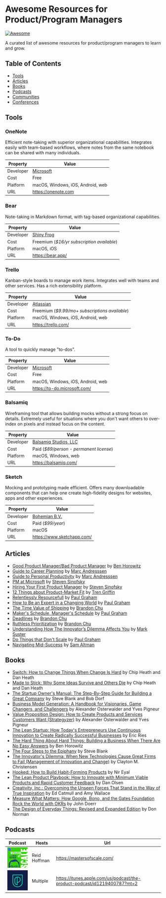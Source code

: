 # Awesome Resources for Product/Program Managers

[![Awesome](https://awesome.re/badge-flat2.svg)](https://awesome.re)

A curated list of awesome resources for product/program managers to learn and grow.

## Table of Contents

* [Tools](#tools)
* [Articles](#articles)
* [Books](#books)
* [Podcasts](#podcasts)
* [Communities](#communities)
* [Conferences](#conferences)

## Tools

### OneNote

Efficient note-taking with superior organizational capabilities. Integrates easily with team-based workflows, where notes from the same notebook can be shared with many individuals.

| Property | Value |
|-----------|------|
| Developer | [Microsoft](https://microsoft.com) |
| Cost | Free |
| Platform | macOS, Windows, iOS, Android, web |
| URL | https://onenote.com |

### Bear

Note-taking in Markdown format, with tag-based organizational capabilities.

| Property | Value |
|-----------|------|
| Developer | [Shiny Frog](http://www.shinyfrog.net/) |
| Cost | Freemium (_$16/yr subscription available_) |
| Platform | macOS, iOS |
| URL | https://bear.app/ |

### Trello

Kanban-style boards to manage work items. Integrates well with teams and other services. Has a rich extensibility platform.

| Property | Value |
|-----------|------|
| Developer | [Atlassian](https://www.atlassian.com/) |
| Cost | Freemium (_$9.99/mo+ subscriptions available_) |
| Platform | macOS, Windows, iOS, Android, web |
| URL | https://trello.com/ |

### To-Do

A tool to quickly manage "to-dos".

| Property | Value |
|-----------|------|
| Developer | [Microsoft](https://www.microsoft.com/) |
| Cost | Free |
| Platform | macOS, Windows, iOS, Android, web |
| URL | https://to-do.microsoft.com/ |

### Balsamiq

Wireframing tool that allows building mocks without a strong focus on details. Extremely useful for situations where you don't want others to over-index on pixels and instead focus on the content.

| Property | Value |
|-----------|------|
| Developer | [Balsamiq Studios, LLC](https://balsamiq.com/) |
| Cost | Paid (_$89/person - permanent license_) |
| Platform | macOS, Windows, web |
| URL | https://balsamiq.com/ |

### Sketch

Mocking and prototyping made efficient. Offers many downloadable components that can help one create high-fidelity designs for websites, apps and other experiences.

| Property | Value |
|-----------|------|
| Developer | [Bohemian B.V.](https://www.sketchapp.com/about-us/) |
| Cost | Paid (_$99/year_) |
| Platform | macOS |
| URL | https://www.sketchapp.com/ |

## Articles

* [Good Product Manager/Bad Product Manager](https://a16z.com/2012/06/15/good-product-managerbad-product-manager/) by [Ben Horowitz](https://twitter.com/bhorowitz)
* [Guide to Career Planning](https://pmarchive.com/guide_to_career_planning_part0.html) by [Marc Andresssen](https://twitter.com/pmarca)
* [Guide to Personal Productivity](https://pmarchive.com/guide_to_personal_productivity.html) by [Marc Andresssen](https://twitter.com/pmarca)
* [PM at Microsoft](https://blogs.msdn.microsoft.com/techtalk/2005/12/16/pm-at-microsoft/) by [Steven Sinofsky](https://twitter.com/stevesi)
* [Hiring Your First Product Manager](https://blog.learningbyshipping.com/2015/04/07/hiring-your-first-product-manager/) by [Steven Sinofsky](https://twitter.com/stevesi)
* [12 Things about Product-Market Fit](https://a16z.com/2017/02/18/12-things-about-product-market-fit/) by [Tren Griffin](https://twitter.com/trengriffin)
* [Relentlessly Resourcefull](http://www.paulgraham.com/relres.html) by [Paul Graham](https://twitter.com/paulg)
* [How to Be an Expert in a Changing World](http://www.paulgraham.com/ecw.html) by [Paul Graham](https://twitter.com/paulg)
* [The Time Value of Shipping](https://blackboxofpm.com/the-time-value-of-shipping-6deaf8d7d565) by [Brandon Chu](https://twitter.com/brandonmchu)
* [Maker's Schedule, Manager's Schedule](http://www.paulgraham.com/makersschedule.html) by [Paul Graham](https://twitter.com/paulg)
* [Deadlines](https://blackboxofpm.com/deadlines-d6925e5c694f) by [Brandon Chu](https://twitter.com/brandonmchu)
* [Ruthless Prioritization](https://blackboxofpm.com/ruthless-prioritization-e4256e3520a9) by [Brandon Chu](https://twitter.com/brandonmchu)
* [Understanding How The Innovator’s Dilemma Affects You](https://bothsidesofthetable.com/understanding-how-the-innovator-s-dilemma-affects-you-75563219a58d) by [Mark Suster](https://twitter.com/msuster)
* [Do Things that Don't Scale](http://paulgraham.com/ds.html) by [Paul Graham](https://twitter.com/paulg)
* [Navigating Mid-Success](https://blog.ycombinator.com/navigating-mid-success/) by [Sam Altman](https://twitter.com/sama)

## Books

* [Switch: How to Change Things When Change Is Hard](https://www.amazon.com/Switch-Change-Things-When-Hard/dp/0385528752) by Chip Heath and Dan Heath
* [Made to Stick: Why Some Ideas Survive and Others Die](https://www.amazon.com/Made-Stick-Ideas-Survive-Others/dp/1400064287) by Chip Heath and Dan Heath
* [The Startup Owner's Manual: The Step-By-Step Guide for Building a Great Company](https://www.amazon.com/Startup-Owners-Manual-Step-Step/dp/0984999302) by Steve Blank and Bob Dorf
* [Business Model Generation: A Handbook for Visionaries, Game Changers, and Challengers](https://www.amazon.com/Business-Model-Generation-Visionaries-Challengers/dp/0470876417) by Alexander Osterwalder and Yves Pigneur
* [Value Proposition Design: How to Create Products and Services Customers Want (Strategyzer)](https://www.amazon.com/Value-Proposition-Design-Customers-Strategyzer/dp/1118968050) by Alexander Osterwalder and Yves Pigneur
* [The Lean Startup: How Today's Entrepreneurs Use Continuous Innovation to Create Radically Successful Businesses](https://www.amazon.com/Lean-Startup-Entrepreneurs-Continuous-Innovation/dp/0307887898) by Eric Ries
* [The Hard Thing About Hard Things: Building a Business When There Are No Easy Answers](https://www.amazon.com/Hard-Thing-About-Things-Building/dp/0062273205) by Ben Horowitz
* [The Four Steps to the Epiphany](https://www.amazon.com/Four-Steps-Epiphany-Steve-Blank/dp/0989200507) by Steve Blank
* [The Innovator's Dilemma: When New Technologies Cause Great Firms to Fail (Management of Innovation and Change)](https://www.amazon.com/Innovators-Dilemma-Technologies-Management-Innovation/dp/1633691780) by Clayton M. Christensen
* [Hooked: How to Build Habit-Forming Products](https://www.amazon.com/Hooked-How-Build-Habit-Forming-Products/dp/1591847788) by Nir Eyal
* [The Lean Product Playbook: How to Innovate with Minimum Viable Products and Rapid Customer Feedback](https://www.amazon.com/Lean-Product-Playbook-Innovate-Products/dp/1118960874) by Dan Olsen
* [Creativity, Inc.: Overcoming the Unseen Forces That Stand in the Way of True Inspiration](https://www.amazon.com/Creativity-Inc-Overcoming-Unseen-Inspiration/dp/0812993012) by Ed Catmull and Amy Wallace
* [Measure What Matters: How Google, Bono, and the Gates Foundation Rock the World with OKRs](https://www.amazon.com/Measure-What-Matters-Google-Foundation/dp/0525536221) by John Doerr
* [The Design of Everyday Things: Revised and Expanded Edition](https://www.amazon.com/Design-Everyday-Things-Revised-Expanded/dp/0465050654) by Don Norman

## Podcasts

| Podcast | Hosts | Url |
|---------|-------|-----|
| <img src="/media/pod-masters-of-scale.jpeg" width="100px" /> | Reid Hoffman | https://mastersofscale.com/ |
| <img src="/media/pod-product.jpg" width="100px" /> | Multiple | https://itunes.apple.com/us/podcast/the-product-podcast/id1219400787?mt=2 |
